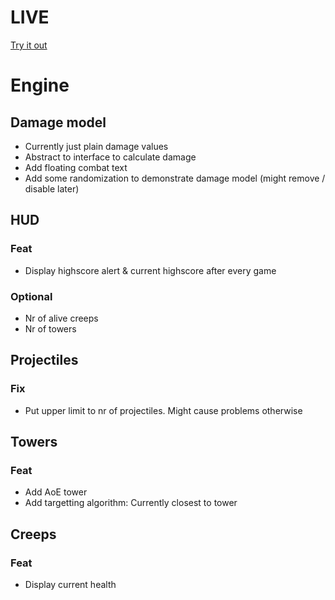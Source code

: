 # LIVE
[Try it out](https://lucb31.github.io/game-engine-go/)

# Engine
## Damage model
- Currently just plain damage values
- Abstract to interface to calculate damage
- Add floating combat text
- Add some randomization to demonstrate damage model (might remove / disable later) 

## HUD
### Feat
- Display highscore alert & current highscore after every game

### Optional
- Nr of alive creeps
- Nr of towers

## Projectiles
### Fix
- Put upper limit to nr of projectiles. Might cause problems otherwise

## Towers

### Feat
- Add AoE tower
- Add targetting algorithm: Currently closest to tower 

## Creeps
### Feat
- Display current health

